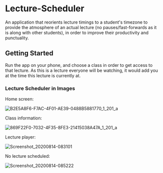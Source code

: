 # Lecture-Scheduler
An application that reorients lecture timings to a student's timezone to provide the atmosphere of an actual lecture (no pauses/fast-forwards as it is along with other students), in order to improve their productivity and punctuality. 

## Getting Started
Run the app on your phone, and choose a class in order to get access to that lecture. As this is a lecture everyone will be watching, it would add you at the time this lecture is currently at. 

### Lecture Scheduler in Images
Home screen:

![B2E5A8F6-F7AC-4F01-AE39-0488B5881770_1_201_a](https://user-images.githubusercontent.com/55002654/90282388-e01c6880-de8b-11ea-8a22-e8577cd8a1f0.jpeg)

Class information:

![869F22F0-7032-4F35-8FE3-21415038A47A_1_201_a](https://user-images.githubusercontent.com/55002654/90282391-e3175900-de8b-11ea-864a-3ad4b1cc59a0.jpeg)

Lecture player:

![Screenshot_20200814-083101](https://user-images.githubusercontent.com/55002654/90282537-296cb800-de8c-11ea-9eb2-efd47070acf2.jpg)

No lecture scheduled:

![Screenshot_20200814-085222](https://user-images.githubusercontent.com/55002654/90282549-2d003f00-de8c-11ea-899e-3e9101be5f17.jpg)
